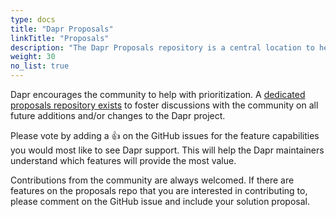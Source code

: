 ```yaml
---
type: docs
title: "Dapr Proposals"
linkTitle: "Proposals"
description: "The Dapr Proposals repository is a central location to help with visibility into investments across the Dapr project"
weight: 30
no_list: true
---
```


Dapr encourages the community to help with prioritization. A [dedicated proposals repository exists](https://github.com/dapr/proposals) to foster discussions with the community on all future additions and/or changes to the Dapr project.

Please vote by adding a 👍 on the GitHub issues for the feature capabilities you would most like to see Dapr support. This will help the Dapr maintainers understand which features will provide the most value.

Contributions from the community are always welcomed. If there are features on the proposals repo that you are interested in contributing to, please comment on the GitHub issue and include your solution proposal.
